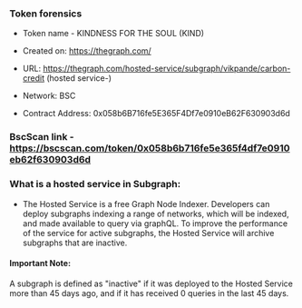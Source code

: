 ### Token forensics 

- Token name - KINDNESS FOR THE SOUL (KIND) 

- Created on: https://thegraph.com/

- URL: https://thegraph.com/hosted-service/subgraph/vikpande/carbon-credit (hosted service-)

- Network: BSC

- Contract Address: 0x058b6B716fe5E365F4Df7e0910eB62F630903d6d

###  BscScan link - https://bscscan.com/token/0x058b6b716fe5e365f4df7e0910eb62f630903d6d

### What is a hosted service in Subgraph:

- The Hosted Service is a free Graph Node Indexer. Developers can deploy subgraphs indexing a range of networks, which will be indexed, and made available to query via graphQL. To improve the performance of the service for active subgraphs, the Hosted Service will archive subgraphs that are inactive.

#### Important Note:
A subgraph is defined as "inactive" if it was deployed to the Hosted Service more than 45 days ago, and if it has received 0 queries in the last 45 days.